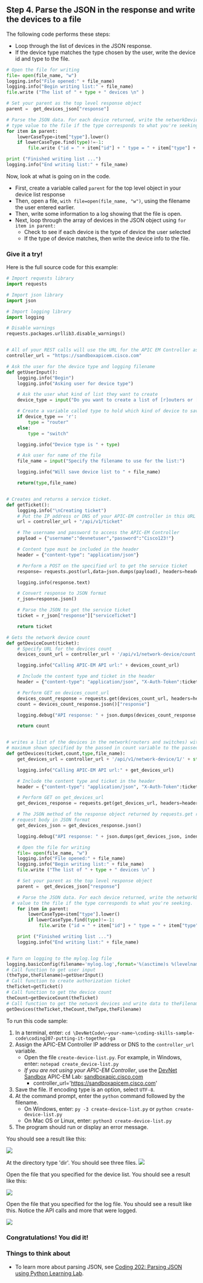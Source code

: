## Step 4. Parse the JSON in the response and write the devices to a file
The following code performs these steps:

* Loop through the list of devices in the JSON response.
* If the device type matches the type chosen by the user, write the device id and type to the file.

```python
# Open the file for writing
file= open(file_name, "w")
logging.info("File opened:" + file_name)
logging.info("Begin writing list:" + file_name)
file.write ("The list of " + type + " devices \n" )

# Set your parent as the top level response object
parent =  get_devices_json["response"]

# Parse the JSON data. For each device returned, write the networkDeviceId and
# type value to the file if the type corresponds to what you're seeking.
for item in parent:
	lowerCaseType=item["type"].lower()
	if lowerCaseType.find(type)!=-1:
		file.write ("id = " + item["id"] + " type = " + item["type"] + "\n")

print ("Finished writing list ...")
logging.info("End writing list:" + file_name)
```
Now, look at what is going on in the code.

* First, create a variable called `parent` for the top level object in your device list response
* Then, open a file, `with file=open(file_name, "w")`, using the filename the user entered earlier.
* Then, write some information to a log showing that the file is open.
* Next, loop through the array of devices in the JSON object using `for item in parent:`
    * Check to see if each device is the type of device the user selected
    * If the type of device matches, then write the device info to the file.

### Give it a try!

Here is the full source code for this example:

```python
# Import requests library
import requests

# Import json library
import json

# Import logging library
import logging

# Disable warnings
requests.packages.urllib3.disable_warnings()


# All of your REST calls will use the URL for the APIC EM Controller as the base URL
controller_url = "https://sandboxapicem.cisco.com"

# Ask the user for the device type and logging filename
def getUserInput():
	logging.info("Begin")
	logging.info("Asking user for device type")

	# Ask the user what kind of list they want to create
	device_type = input("Do you want to create a list of [r]outers or [s]witches?")

	# Create a variable called type to hold which kind of device to save
	if device_type == 'r':
		type = "router"
	else:
		type = "switch"

	logging.info("Device type is " + type)

	# Ask user for name of the file
	file_name = input("Specify the filename to use for the list:")

	logging.info("Will save device list to " + file_name)

	return(type,file_name)


# Creates and returns a service ticket.
def getTicket():
	logging.info("\nCreating ticket")
	# Put the IP address or DNS of your APIC-EM controller in this URL
	url = controller_url + "/api/v1/ticket"

	# The username and password to access the APIC-EM Controller
	payload = {"username":"devnetuser","password":"Cisco123!"}

	# Content type must be included in the header
	header = {"content-type": "application/json"}

	# Perform a POST on the specified url to get the service ticket
	response= requests.post(url,data=json.dumps(payload), headers=header, verify=False)

	logging.info(response.text)

	# Convert response to JSON format
	r_json=response.json()

	# Parse the JSON to get the service ticket
	ticket = r_json["response"]["serviceTicket"]

	return ticket

# Gets the network device count
def getDeviceCount(ticket):
	# Specify URL for the devices count
	devices_count_url = controller_url + '/api/v1/network-device/count'

	logging.info("Calling APIC-EM API url:" + devices_count_url)

	# Include the content type and ticket in the header
	header = {"content-type": "application/json", "X-Auth-Token":ticket}

	# Perform GET on devices_count_url
	devices_count_response = requests.get(devices_count_url, headers=header, verify=False)
	count = devices_count_response.json()["response"]

	logging.debug("API response: " + json.dumps(devices_count_response.json(), indent=4, separators=(',', ': ')))

	return count


# writes a list of the devices in the network(routers and switches) with the
# maximum shown specified by the passed in count variable to the passed in file_name.
def getDevices(ticket,count,type,file_name):
	get_devices_url = controller_url + '/api/v1/network-device/1/' + str(count)

	logging.info("Calling APIC-EM API url:" + get_devices_url)

	# Include the content type and ticket in the header
	header = {"content-type": "application/json", "X-Auth-Token":ticket}

	# Perform GET on get_devices_url
	get_devices_response = requests.get(get_devices_url, headers=header, verify=False)

	# The JSON method of the response object returned by requests.get returns the
  # request body in JSON format
	get_devices_json = get_devices_response.json()

	logging.debug("API response: " + json.dumps(get_devices_json, indent=4, separators=(',', ': ')))

	# Open the file for writing
	file= open(file_name, "w")
	logging.info("File opened:" + file_name)
	logging.info("Begin writing list:" + file_name)
	file.write ("The list of " + type + " devices \n" )

	# Set your parent as the top level response object
	parent =  get_devices_json["response"]

	# Parse the JSON data. For each device returned, write the networkDeviceId and type
  # value to the file if the type corresponds to what you're seeking.
	for item in parent:
		lowerCaseType=item["type"].lower()
		if lowerCaseType.find(type)!=-1:
			file.write ("id = " + item["id"] + " type = " + item["type"] + "\n")

	print ("Finished writing list ...")
	logging.info("End writing list:" + file_name)


# Turn on logging to the mylog.log file
logging.basicConfig(filename='mylog.log',format='%(asctime)s %(levelname)s: %(message)s',datefmt='%m/%d/%Y %I:%M:%S %p', level=logging.DEBUG)
# Call function to get user input
(theType,theFilename)=getUserInput()
# Call function to create authorization ticket
theTicket=getTicket()
# Call function to get the device count
theCount=getDeviceCount(theTicket)
# Call function to get the network devices and write data to theFilename
getDevices(theTicket,theCount,theType,theFilename)
```

To run this code sample:
1. In a terminal, enter:
    `cd \DevNetCode\~your-name~\coding-skills-sample-code\coding207-putting-it-together-ga`
2. Assign the APIC-EM Controller IP address or DNS to the `controller_url` variable.
    * Open the file `create-device-list.py`. For example, in Windows, enter: `notepad create_device-list.py`
    * *If you are not using your APIC-EM Controller*, use the [DevNet Sandbox](https://developer.cisco.com/site/devnet/sandbox/) APIC-EM Lab: [sandboxapic.cisco.com](https://sandboxapicem.cisco.com)
        * controller_url='https://sandboxapicem.cisco.com'
3. Save the file. If encoding type is an option, select `UTF-8`.
4. At the command prompt, enter the `python` command followed by the filename.
    * On Windows, enter: `py -3 create-device-list.py` or `python create-device-list.py`
    * On Mac OS or Linux, enter: `python3 create-device-list.py`
5. The program should run or display an error message.

You should see a result like this:

![](/posts/files/coding-207-putting-it-together-ga/assets/images/create-device-list-1.png)

At the directory type 'dir'. You should see three files.
![](/posts/files/coding-207-putting-it-together-ga/assets/images/create-device-list-2.png)

Open the file that you specified for the device list. You should see a result like this:

![](/posts/files/coding-207-putting-it-together-ga/assets/images/create-device-list-3.png)


Open the file that you specified for the log file. You should see a result like this. Notice the API calls and more that were logged.

![](/posts/files/coding-207-putting-it-together-ga/assets/images/create-device-list-4.png)

### Congratulations! You did it!

### Things to think about
* To learn more about parsing JSON, see [Coding 202: Parsing JSON using Python Learning Lab](/lab/coding-202-parsing-json/step/1).
